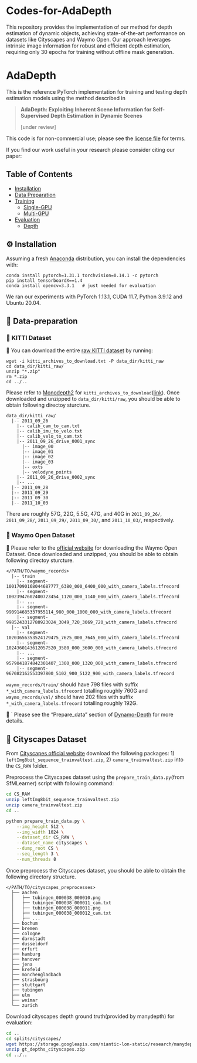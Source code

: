 # Codes-for-AdaDepth
This repository provides the implementation of our method for depth estimation of dynamic objects, achieving state-of-the-art performance on datasets like Cityscapes and Waymo Open. Our approach leverages intrinsic image information for robust and efficient depth estimation, requiring only 30 epochs for training without offline mask generation.

# AdaDepth

This is the reference PyTorch implementation for training and testing depth estimation models using the method described in

> **AdaDepth: Exploiting Inherent Scene Information for Self-Supervised Depth Estimation in Dynamic Scenes**
>
> [under review]

This code is for non-commercial use; please see the [license file](LICENSE) for terms.

If you find our work useful in your research please consider citing our paper:

## Table of Contents
- [Installation](#installation)
- [Data Preparation](#data-preparation)
- [Training](#training)
  - [Single-GPU](#-single-gpu-training)
  - [Multi-GPU](#-multi-gpu-training)
- [Evaluation](#evaluation)
  - [Depth](#-depth)

## ⚙️ Installation

Assuming a fresh [Anaconda](https://www.anaconda.com/download/) distribution, you can install the dependencies with:
```shell
conda install pytorch=1.31.1 torchvision=0.14.1 -c pytorch
pip install tensorboardX==1.4
conda install opencv=3.3.1   # just needed for evaluation
```
We ran our experiments with PyTorch 1.13.1, CUDA 11.7, Python 3.9.12 and Ubuntu 20.04.

<!-- We recommend using a [conda environment](https://conda.io/docs/user-guide/tasks/manage-environments.html) to avoid dependency conflicts.

We also recommend using `pillow-simd` instead of `pillow` for faster image preprocessing in the dataloaders. -->

## 💾 Data-preparation

### 💾 KITTI Dataset
🔹 You can download the entire [raw KITTI dataset](http://www.cvlibs.net/datasets/kitti/raw_data.php) by running:
```
wget -i kitti_archives_to_download.txt -P data_dir/kitti_raw
cd data_dir/kitti_raw/
unzip "*.zip"
rm *.zip
cd ../..
```
Please refer to [Monodepth2](https://github.com/nianticlabs/monodepth2) for `kitti_archives_to_download`([link](https://github.com/nianticlabs/monodepth2/blob/b676244e5a1ca55564eb5d16ab521a48f823af31/splits/kitti_archives_to_download.txt)). Once downloaded and unzipped to `data_dir/kitti/raw`, you should be able to obtain following directoy sturcture.
```
data_dir/kitti_raw/
  |-- 2011_09_26
    |-- calib_cam_to_cam.txt
    |-- calib_imu_to_velo.txt
    |-- calib_velo_to_cam.txt
    |-- 2011_09_26_drive_0001_sync
      |-- image_00
      |-- image_01
      |-- image_02
      |-- image_03
      |-- oxts
      |-- velodyne_points
    |-- 2011_09_26_drive_0002_sync
    |-- ...
  |-- 2011_09_28
  |-- 2011_09_29
  |-- 2011_09_30
  |-- 2011_10_03
```
There are roughly 57G, 22G, 5.5G, 47G, and 40G in `2011_09_26/`, `2011_09_28/`, `2011_09_29/`, `2011_09_30/`, and `2011_10_03/`, respectively.

### 💾 Waymo Open Dataset

🔹 Please refer to the [official website](https://waymo.com/open/) for downloading the Waymo Open Dataset. Once downloaded and unzipped, you should be able to obtain following directoy sturcture.
```
</PATH/TO/waymo_records>
  |-- train
    |-- segment-10017090168044687777_6380_000_6400_000_with_camera_labels.tfrecord
    |-- segment-10023947602400723454_1120_000_1140_000_with_camera_labels.tfrecord
    |-- ...
    |-- segment-990914685337955114_980_000_1000_000_with_camera_labels.tfrecord
    |-- segment-9985243312780923024_3049_720_3069_720_with_camera_labels.tfrecord
  |-- val
    |-- segment-10203656353524179475_7625_000_7645_000_with_camera_labels.tfrecord
    |-- segment-1024360143612057520_3580_000_3600_000_with_camera_labels.tfrecord
    |-- ...
    |-- segment-9579041874842301407_1300_000_1320_000_with_camera_labels.tfrecord
    |-- segment-967082162553397800_5102_900_5122_900_with_camera_labels.tfrecord
```
`waymo_records/train/` should have 798 files with suffix `*_with_camera_labels.tfrecord` totalling roughly 760G and `waymo_records/val/` should have 202 files with suffix `*_with_camera_labels.tfrecord` totalling roughly 192G.

🔹 ` Please see the “Prepare_data” section of [Dynamo-Depth](https://dynamo-depth.github.io) for more details.

## 💾 Cityscapes Dataset

From [Cityscapes official website](https://www.cityscapes-dataset.com/) download the following packages: 1) `leftImg8bit_sequence_trainvaltest.zip`, 2) `camera_trainvaltest.zip` into the `CS_RAW` folder.

Preprocess the Cityscapes dataset using the `prepare_train_data.py`(from SfMLearner) script with following command:

```bash
cd CS_RAW
unzip leftImg8bit_sequence_trainvaltest.zip
unzip camera_trainvaltest.zip
cd ..

python prepare_train_data.py \
    --img_height 512 \
    --img_width 1024 \
    --dataset_dir CS_RAW \
    --dataset_name cityscapes \
    --dump_root CS \
    --seq_length 3 \
    --num_threads 8
```

Once preprocess the Cityscapes dataset, you should be able to obtain the following directory structure.
```
</PATH/TO/cityscapes_preprocesses>
  ├── aachen
  │   ├── tubingen_000038_000010.png
  │   ├── tubingen_000038_000011_cam.txt
  │   ├── tubingen_000038_000011.png
  │   ├── tubingen_000038_000012_cam.txt
  │   ├── ...
  ├── bochum
  ├── bremen
  ├── cologne
  ├── darmstadt
  ├── dusseldorf
  ├── erfurt
  ├── hamburg
  ├── hanover
  ├── jena
  ├── krefeld
  ├── monchengladbach
  ├── strasbourg
  ├── stuttgart
  ├── tubingen
  ├── ulm
  ├── weimar
  └── zurich
```

Download cityscapes depth ground truth(provided by manydepth) for evaluation:
```bash
cd ..
cd splits/cityscapes/
wget https://storage.googleapis.com/niantic-lon-static/research/manydepth/gt_depths_cityscapes.zip
unzip gt_depths_cityscapes.zip
cd ../..


